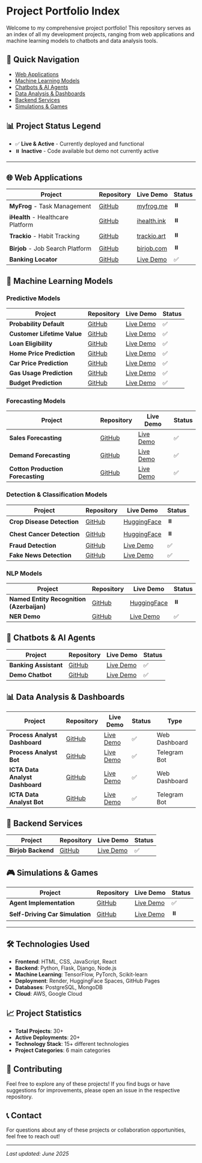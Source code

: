 # Project Portfolio Index

Welcome to my comprehensive project portfolio! This repository serves as an index of all my development projects, ranging from web applications and machine learning models to chatbots and data analysis tools.

## 🚀 Quick Navigation

- [Web Applications](#-web-applications)
- [Machine Learning Models](#-machine-learning-models)
- [Chatbots & AI Agents](#-chatbots--ai-agents)
- [Data Analysis & Dashboards](#-data-analysis--dashboards)
- [Backend Services](#-backend-services)
- [Simulations & Games](#-simulations--games)

## 📊 Project Status Legend

- ✅ **Live & Active** - Currently deployed and functional
- ⏸️ **Inactive** - Code available but demo not currently active

---

## 🌐 Web Applications

| Project | Repository | Live Demo | Status |
|---------|------------|-----------|--------|
| **MyFrog** - Task Management | [GitHub](https://github.com/Ismat-Samadov/myfrog) | [myfrog.me](https://www.myfrog.me/) | ⏸️ |
| **iHealth** - Healthcare Platform | [GitHub](https://github.com/Ismat-Samadov/intelligent_healthcare) | [ihealth.ink](https://www.ihealth.ink/) | ⏸️ |
| **Trackio** - Habit Tracking | [GitHub](https://github.com/Ismat-Samadov/trackio) | [trackio.art](https://www.trackio.art/) | ⏸️ |
| **Birjob** - Job Search Platform | [GitHub](https://github.com/Ismat-Samadov/birjob) | [birjob.com](https://www.birjob.com/) | ⏸️ |
| **Banking Locator** | [GitHub](https://github.com/Ismat-Samadov/banking_locator) | [Live Demo](https://banking-locator.onrender.com) | ✅ |

## 🤖 Machine Learning Models

### Predictive Models
| Project | Repository | Live Demo | Status |
|---------|------------|-----------|--------|
| **Probability Default** | [GitHub](https://github.com/Ismat-Samadov/probability_default) | [Live Demo](https://probability-default.onrender.com/) | ✅ |
| **Customer Lifetime Value** | [GitHub](https://github.com/Ismat-Samadov/clv_model) | [Live Demo](https://clv-model.onrender.com/) | ✅ |
| **Loan Eligibility** | [GitHub](https://github.com/Ismat-Samadov/Loan_Eligiblity) | [Live Demo](https://loan-eligiblity.onrender.com/) | ✅ |
| **Home Price Prediction** | [GitHub](https://github.com/Ismat-Samadov/Home_Price_Prediciton) | [Live Demo](https://home-price-prediciton.onrender.com/) | ✅ |
| **Car Price Prediction** | [GitHub](https://github.com/Ismat-Samadov/Car_Price_Prediction) | [Live Demo](https://car-price-prediction-mgy4.onrender.com/) | ✅ |
| **Gas Usage Prediction** | [GitHub](https://github.com/Ismat-Samadov/gas_usage_prediction) | [Live Demo](https://gas-usage-prediction.onrender.com) | ✅ |
| **Budget Prediction** | [GitHub](https://github.com/Ismat-Samadov/Budget_Prediction) | [Live Demo](https://budget-prediction.onrender.com) | ✅ |

### Forecasting Models
| Project | Repository | Live Demo | Status |
|---------|------------|-----------|--------|
| **Sales Forecasting** | [GitHub](https://github.com/Ismat-Samadov/Sales_Forecasting) | [Live Demo](https://sales-forecasting-wiun.onrender.com/) | ✅ |
| **Demand Forecasting** | [GitHub](https://github.com/Ismat-Samadov/demand_forecasting) | [Live Demo](https://demand-forecasting-gw2b.onrender.com/) | ✅ |
| **Cotton Production Forecasting** | [GitHub](https://github.com/Ismat-Samadov/Cotton_Production_Forecasting) | [Live Demo](https://cotton-production-forecasting.onrender.com) | ✅ |

### Detection & Classification Models
| Project | Repository | Live Demo | Status |
|---------|------------|-----------|--------|
| **Crop Disease Detection** | [GitHub](https://github.com/Ismat-Samadov/crop_desease_detection) | [HuggingFace](https://huggingface.co/spaces/IsmatS/tree-disease-detector-demo) | ⏸️ |
| **Chest Cancer Detection** | [GitHub](https://github.com/Ismat-Samadov/chest_cancer_detection) | [HuggingFace](https://huggingface.co/spaces/IsmatS/chest_cancer_detection) | ⏸️ |
| **Fraud Detection** | [GitHub](https://github.com/Ismat-Samadov/fraud_detection) | [Live Demo](https://fraud-detection-gyhe.onrender.com/) | ✅ |
| **Fake News Detection** | [GitHub](https://github.com/Ismat-Samadov/Fake_News_Detection) | [Live Demo](https://fake-news-detection-9rw1.onrender.com/) | ✅ |

### NLP Models
| Project | Repository | Live Demo | Status |
|---------|------------|-----------|--------|
| **Named Entity Recognition (Azerbaijan)** | [GitHub](https://github.com/Ismat-Samadov/Named_Entity_Recognition) | [HuggingFace](https://huggingface.co/spaces/IsmatS/azerbaijani-ner-demo) | ⏸️ |
| **NER Demo** | [GitHub](https://github.com/Ismat-Samadov/NER) | [Live Demo](https://ner-1rgq.onrender.com/) | ✅ |

## 🤖 Chatbots & AI Agents

| Project | Repository | Live Demo | Status |
|---------|------------|-----------|--------|
| **Banking Assistant** | [GitHub](https://github.com/Ismat-Samadov/banking_assistant) | [Live Demo](https://banking-assistant-92h8.onrender.com/) | ✅ |
| **Demo Chatbot** | [GitHub](https://github.com/Ismat-Samadov/chatbot_app) | [Live Demo](https://chatbot-app-d9i6.onrender.com/) | ✅ |

## 📊 Data Analysis & Dashboards

| Project | Repository | Live Demo | Status | Type |
|---------|------------|-----------|--------|------|
| **Process Analyst Dashboard** | [GitHub](https://github.com/Ismat-Samadov/ProcessAnalyst) | [Live Demo](https://processanalyst.onrender.com/) | ✅ | Web Dashboard |
| **Process Analyst Bot** | [GitHub](https://github.com/Ismat-Samadov/ProcessAnalyst) | [Live Demo](https://pa-bot-0ghq.onrender.com) | ✅ | Telegram Bot |
| **ICTA Data Analyst Dashboard** | [GitHub](https://github.com/Ismat-Samadov/ICTA_DataAnalyst) | [Live Demo](https://icta-dataanalyst-1.onrender.com) | ✅ | Web Dashboard |
| **ICTA Data Analyst Bot** | [GitHub](https://github.com/Ismat-Samadov/ICTA_DataAnalyst) | [Live Demo](https://icta-dataanalyst.onrender.com) | ✅ | Telegram Bot |

## 🔧 Backend Services

| Project | Repository | Live Demo | Status |
|---------|------------|-----------|--------|
| **Birjob Backend** | [GitHub](https://github.com/Ismat-Samadov/birjobBackend) | [Live Demo](https://birjobbackend-ir3e.onrender.com/) | ✅ |

## 🎮 Simulations & Games

| Project | Repository | Live Demo | Status |
|---------|------------|-----------|--------|
| **Agent Implementation** | [GitHub](https://github.com/Ismat-Samadov/agent_implementation) | [Live Demo](https://agent-implementation.onrender.com) | ✅ |
| **Self-Driving Car Simulation** | [GitHub](https://github.com/Ismat-Samadov/self_driving_car) | [Live Demo](https://ismat-samadov.github.io/self_driving_car/) | ⏸️ |

---

## 🛠️ Technologies Used

- **Frontend**: HTML, CSS, JavaScript, React
- **Backend**: Python, Flask, Django, Node.js
- **Machine Learning**: TensorFlow, PyTorch, Scikit-learn
- **Deployment**: Render, HuggingFace Spaces, GitHub Pages
- **Databases**: PostgreSQL, MongoDB
- **Cloud**: AWS, Google Cloud

## 📈 Project Statistics

- **Total Projects**: 30+
- **Active Deployments**: 20+
- **Technology Stack**: 15+ different technologies
- **Project Categories**: 6 main categories

## 🤝 Contributing

Feel free to explore any of these projects! If you find bugs or have suggestions for improvements, please open an issue in the respective repository.

## 📞 Contact

For questions about any of these projects or collaboration opportunities, feel free to reach out!

---

*Last updated: June 2025*
